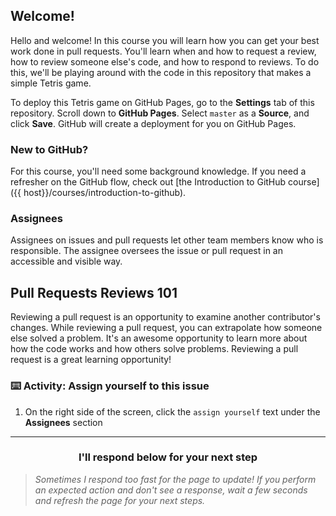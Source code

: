 ## Welcome!

Hello and welcome! In this course you will learn how you can get your best work done in pull requests.  You'll learn when and how to request a review, how to review someone else's code, and how to respond to reviews. To do this, we'll be playing around with the code in this repository that makes a simple Tetris game.

To deploy this Tetris game on GitHub Pages, go to the **Settings** tab of this repository. Scroll down to **GitHub Pages**. Select `master` as a **Source**, and click **Save**. GitHub will create a deployment for you on GitHub Pages.

### New to GitHub?

For this course, you'll need some background knowledge. If you need a refresher on the GitHub flow, check out [the Introduction to GitHub course]({{ host}}/courses/introduction-to-github).

### Assignees

Assignees on issues and pull requests let other team members know who is responsible. The assignee oversees the issue or pull request in an accessible and visible way.

## Pull Requests Reviews 101

Reviewing a pull request is an opportunity to examine another contributor's changes. While reviewing a pull request, you can extrapolate how someone else solved a problem. It's an awesome opportunity to learn more about how the code works and how others solve problems. Reviewing a pull request is a great learning opportunity!

### :keyboard: Activity: Assign yourself to this issue

1. On the right side of the screen, click the `assign yourself` text under the **Assignees** section

<hr>
<h3 align="center">I'll respond below for your next step</h3>

> _Sometimes I respond too fast for the page to update! If you perform an expected action and don't see a response, wait a few seconds and refresh the page for your next steps._
